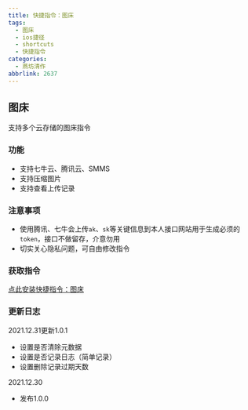 ```yaml
---
title: 快捷指令：图床
tags:
  - 图床
  - ios捷径
  - shortcuts
  - 快捷指令
categories:
  - 燕坊清作
abbrlink: 2637
---
```


## 图床
支持多个云存储的图床指令

### 功能
- 支持七牛云、腾讯云、SMMS
- 支持压缩图片
- 支持查看上传记录

### 注意事项
- 使用腾讯、七牛会上传```ak```、```sk```等关键信息到本人接口网站用于生成必须的```token```，接口不做留存，介意勿用
- 切实关心隐私问题，可自由修改指令

### 获取指令
[点此安装快捷指令：图床](https://www.icloud.com/shortcuts/d10a94e950c2475195affe1f487d174f)

### 更新日志
2021.12.31更新1.0.1
- 设置是否清除元数据
- 设置是否记录日志（简单记录）
- 设置删除记录过期天数

2021.12.30
- 发布1.0.0